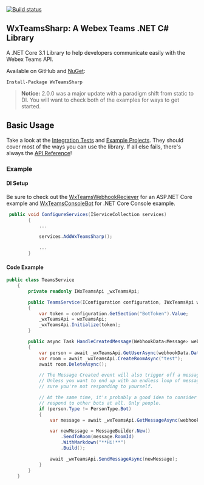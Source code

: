 [![Build status](https://ci.appveyor.com/api/projects/status/s3wub78ddch27qmx/branch/master?svg=true)](https://ci.appveyor.com/project/FooBartn/wxteamssharp/branch/master)

## WxTeamsSharp: A Webex Teams .NET C# Library

A .NET Core 3.1 Library to help developers communicate easily with the Webex Teams API. 

Available on GitHub and [NuGet](https://www.nuget.org/packages/WxTeamsSharp/):

    Install-Package WxTeamsSharp

> **Notice:** 2.0.0 was a major update with a paradigm shift from static to DI.
> You will want to check both of the examples for ways to get started.

## Basic Usage

Take a look at the [Integration Tests](https://github.com/FooBartn/WxTeamsSharp/tree/master/test/WxTeamsSharp.IntegrationTests) and [Example Projects](https://github.com/FooBartn/WxTeamsSharp/tree/master/examples). They should cover most of the ways you can use the library. If all else fails, there's always the [API Reference](https://foobartn.github.io/WxTeamsSharp/api/index.html)!


### Example

#### DI Setup
Be sure to check out the [WxTeamsWebhookReciever](https://github.com/FooBartn/WxTeamsSharp/tree/master/examples/WxTeamsWebhookReceiver) for an ASP.NET Core example
and [WxTeamsConsoleBot](https://github.com/FooBartn/WxTeamsSharp/tree/master/examples/WxTeamsConsoleBot) for .NET Core Console example.
```csharp
 public void ConfigureServices(IServiceCollection services)
        {
            ... 

            services.AddWxTeamsSharp();

            ...
        }
```

#### Code Example
```csharp
public class TeamsService
    {
        private readonly IWxTeamsApi _wxTeamsApi;

        public TeamsService(IConfiguration configuration, IWxTeamsApi wxTeamsApi)
        {
            var token = configuration.GetSection("BotToken").Value;
            _wxTeamsApi = wxTeamsApi;
            _wxTeamsApi.Initialize(token);
        }

        public async Task HandleCreatedMessage(WebhookData<Message> webhookData)
        {
            var person = await _wxTeamsApi.GetUserAsync(webhookData.Data.AuthorId);
            var room = await _wxTeamsApi.CreateRoomAsync("test");
            await room.DeleteAsync();

            // The Message Created event will also trigger off a message created by the bot
            // Unless you want to end up with an endless loop of messages, you have to make
            // sure you're not responding to yourself.

            // At the same time, it's probably a good idea to consider not letting your bot
            // respond to other bots at all. Only people.
            if (person.Type != PersonType.Bot)
            {
                var message = await _wxTeamsApi.GetMessageAsync(webhookData.Data.Id);

                var newMessage = MessageBuilder.New()
                    .SendToRoom(message.RoomId)
                    .WithMarkdown("**Hi!**")
                    .Build();

                await _wxTeamsApi.SendMessageAsync(newMessage);
            }
        }
    }
```
